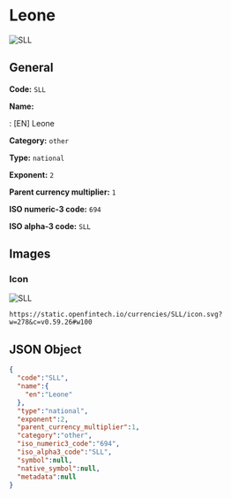 
# Leone 
![SLL](https://static.openfintech.io/currencies/SLL/icon.svg?w=278&c=v0.59.26#w100)  

## General 
 
**Code:** `SLL` 
 
**Name:** 
 
:	[EN] Leone 
 
**Category:** `other` 
 
**Type:** `national` 
 
**Exponent:** `2` 
 
**Parent currency multiplier:** `1` 
 
**ISO numeric-3 code:** `694` 
 
**ISO alpha-3 code:** `SLL` 
 

## Images 

### Icon 
 
![SLL](https://static.openfintech.io/currencies/SLL/icon.svg?w=278&c=v0.59.26#w100)  

```
https://static.openfintech.io/currencies/SLL/icon.svg?w=278&c=v0.59.26#w100
```  

## JSON Object 

```json
{
  "code":"SLL",
  "name":{
    "en":"Leone"
  },
  "type":"national",
  "exponent":2,
  "parent_currency_multiplier":1,
  "category":"other",
  "iso_numeric3_code":"694",
  "iso_alpha3_code":"SLL",
  "symbol":null,
  "native_symbol":null,
  "metadata":null
}
```  
